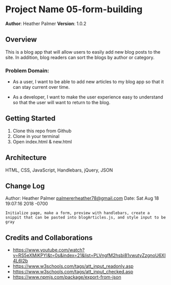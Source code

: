 # Project Name 05-form-building

**Author**: Heather Palmer
**Version**: 1.0.2

## Overview
This is a blog app that will allow users to easily add new blog posts to the site. In addition, blog readers can sort the blogs by author or category.

### Problem Domain:
- As a user, I want to be able to add new articles to my blog app so that it can stay current over time.

- As a developer, I want to make the user experience easy to understand so that the user will want to return to the blog.

## Getting Started
1. Clone this repo from Github
2. Clone in your terminal
3. Open index.html & new.html

## Architecture
HTML, CSS, JavaScript, Handlebars, jQuery, JSON

## Change Log
Author: Heather Palmer <palmererheather78@gmail.com>
Date:   Sat Aug 18 19:07:16 2018 -0700

    Initialize page, make a form, preview with handlebars, create a snippit that can be pasted into blogArticles.js, and style input to be gray

## Credits and Collaborations
- https://www.youtube.com/watch?v=RS5eXMiKPYI&t=0s&index=21&list=PLVngfM2hsbi81vwutyZzgnoU6XI4L6I2b
- https://www.w3schools.com/tags/att_input_readonly.asp
- https://www.w3schools.com/tags/att_input_checked.asp
- https://www.npmjs.com/package/export-from-json
